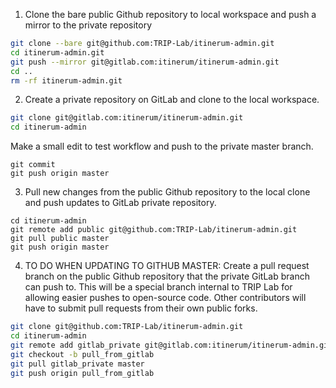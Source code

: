 1. Clone the bare public Github repository to local workspace and push a mirror to the private repository
```bash
git clone --bare git@github.com:TRIP-Lab/itinerum-admin.git
cd itinerum-admin.git
git push --mirror git@gitlab.com:itinerum/itinerum-admin.git
cd ..
rm -rf itinerum-admin.git
```

2. Create a private repository on GitLab and clone to the local workspace.
```bash
git clone git@gitlab.com:itinerum/itinerum-admin.git
cd itinerum-admin
```

Make a small edit to test workflow and push to the private master branch.
```
git commit
git push origin master
```

3. Pull new changes from the public Github repository to the local clone and push updates to GitLab private repository.
```
cd itinerum-admin
git remote add public git@github.com:TRIP-Lab/itinerum-admin.git
git pull public master
git push origin master
```

4. TO DO WHEN UPDATING TO GITHUB MASTER: Create a pull request branch on the public Github repository that the private GitLab branch can push to. This will be a special branch internal to TRIP Lab for allowing easier pushes to open-source code. Other contributors will have to submit pull requests from their own public forks.
```bash
git clone git@github.com:TRIP-Lab/itinerum-admin.git
cd itinerum-admin
git remote add gitlab_private git@gitlab.com:itinerum/itinerum-admin.git
git checkout -b pull_from_gitlab
git pull gitlab_private master
git push origin pull_from_gitlab
```
